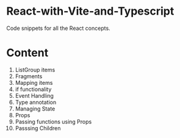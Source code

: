 # React-with-Vite-and-Typescript

Code snippets for all the React concepts.

# Content

1. ListGroup items
2. Fragments
3. Mapping items
4. if functionality
5. Event Handling
6. Type annotation
7. Managing State
8. Props
9. Passing functions using Props
10. Passsing Children
